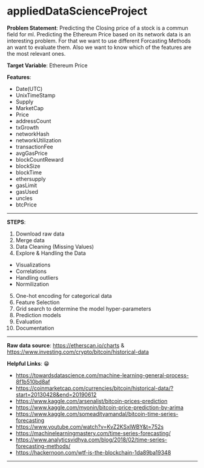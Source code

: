 # appliedDataScienceProject


**Problem Statement**:
Predicting the Closing price of a stock is a commun field for ml. 
Predicting the Ethereum Price based on its network data is an interesting problem. 
For that we want to use different Forcasting Methods an want to evaluate them. Also we want to know which of the features are the most relevant ones. 

**Target Variable**: Ethereum Price

**Features**:
- Date(UTC)
- UnixTimeStamp
- Supply
- MarketCap
- Price
- addressCount
- txGrowth
- networkHash
- networkUtilization
- transactionFee
- avgGasPrice
- blockCountReward
- blockSize
- blockTime
- ethersupply
- gasLimit
- gasUsed
- uncles
- btcPrice
-------------------------------------------------------------------

**STEPS**:
1. Download raw data
2. Merge data
3. Data Cleaning (Missing Values)
4. Explore & Handling the Data
  - Visualizations
  - Correlations
  - Handling outliers
  - Normilization
5. One-hot encoding for categorical data
6. Feature Selection
7. Grid search to determine the model hyper-parameters
8. Prediction models
9. Evaluation
10. Documentation
-------------------------------------------------------------------

**Raw data source**: https://etherscan.io/charts & https://www.investing.com/crypto/bitcoin/historical-data

**Helpful Links**: :grin:
- https://towardsdatascience.com/machine-learning-general-process-8f1b510bd8af
- https://coinmarketcap.com/currencies/bitcoin/historical-data/?start=20130428&end=20190612
- https://www.kaggle.com/arsenalist/bitcoin-prices-prediction
- https://www.kaggle.com/myonin/bitcoin-price-prediction-by-arima
- https://www.kaggle.com/someadityamandal/bitcoin-time-series-forecasting
- https://www.youtube.com/watch?v=KvZ2KSxlWBY&t=752s
- https://machinelearningmastery.com/time-series-forecasting/
- https://www.analyticsvidhya.com/blog/2018/02/time-series-forecasting-methods/
- https://hackernoon.com/wtf-is-the-blockchain-1da89ba19348
-------------------------------------------------------------------
